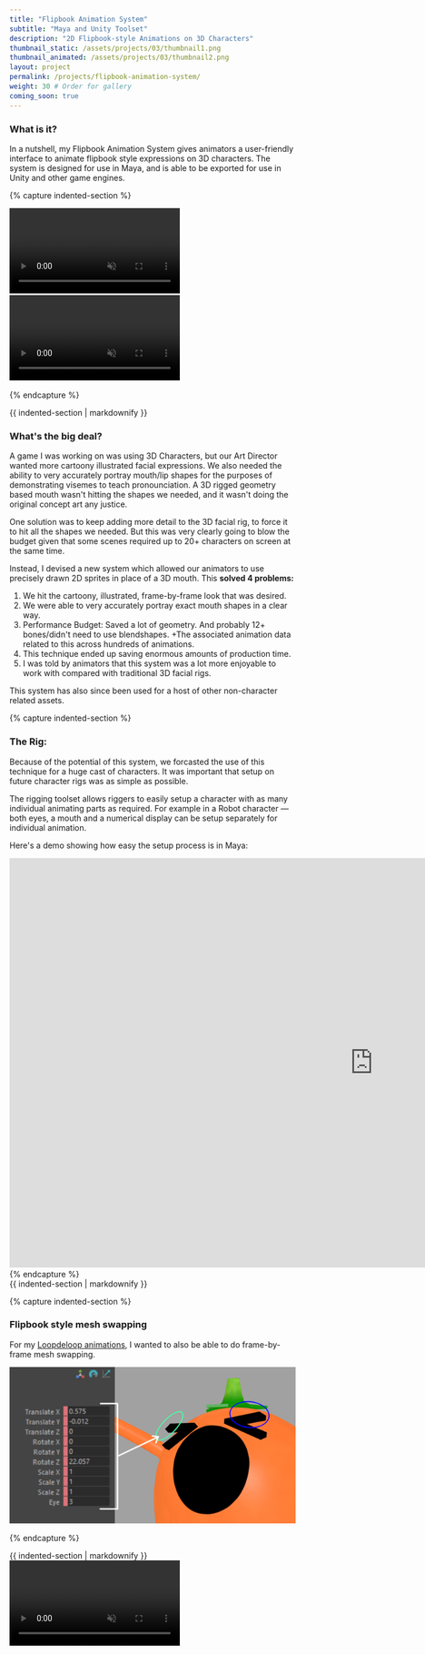```yaml
---
title: "Flipbook Animation System"
subtitle: "Maya and Unity Toolset"
description: "2D Flipbook-style Animations on 3D Characters"
thumbnail_static: /assets/projects/03/thumbnail1.png
thumbnail_animated: /assets/projects/03/thumbnail2.png
layout: project
permalink: /projects/flipbook-animation-system/
weight: 30 # Order for gallery
coming_soon: true
---
```


### What is it?

In a nutshell, my Flipbook Animation System gives animators a user-friendly interface to animate flipbook style expressions on 3D characters. The system is designed for use in Maya, and is able to be exported for use in Unity and other game engines.

{% capture indented-section %}
<div class="video-wrapper">
  <video autoplay loop muted playsinline controls>
    <source src="/assets/projects/03/flipbook-animator-with-ui.mp4" type="video/mp4">
  </video>
</div>

<div class="video-wrapper">
  <video loop muted playsinline controls>
    <source src="/assets/projects/03/flipbook-animator-newkid.mp4" type="video/mp4">
  </video>
</div>

{% endcapture %}
<div class="indented-section">{{ indented-section | markdownify }}</div>



### What's the big deal?

A game I was working on was using 3D Characters, but our Art Director wanted more cartoony illustrated facial expressions. We also needed the ability to very accurately portray mouth/lip shapes for the purposes of demonstrating visemes to teach pronounciation. A 3D rigged geometry based mouth wasn't hitting the shapes we needed, and it wasn't doing the original concept art any justice.

One solution was to keep adding more detail to the 3D facial rig, to force it to hit all the shapes we needed. But this was very clearly going to blow the budget given that some scenes required up to 20+ characters on screen at the same time.

Instead, I devised a new system which allowed our animators to use precisely drawn 2D sprites in place of a 3D mouth. This **solved 4 problems:**
1. We hit the cartoony, illustrated, frame-by-frame look that was desired.
2. We were able to very accurately portray exact mouth shapes in a clear way.
3. Performance Budget: Saved a lot of geometry. And probably 12+ bones/didn't need to use blendshapes. +The associated animation data related to this across hundreds of animations.
4. This technique ended up saving enormous amounts of production time.
5. I was told by animators that this system was a lot more enjoyable to work with compared with traditional 3D facial rigs.

This system has also since been used for a host of other non-character related assets.


{% capture indented-section %}
### The Rig:

Because of the potential of this system, we forcasted the use of this technique for a huge cast of characters. It was important that setup on future character rigs was as simple as possible.

The rigging toolset allows riggers to easily setup a character with as many individual animating parts as required. For example in a Robot character — both eyes, a mouth and a numerical display can be setup separately for individual animation.

Here's a demo showing how easy the setup process is in Maya:
<iframe width="1280" height="720" src="https://www.youtube.com/embed/PgzCOnMLKDY" title="Flipbook Animation System setup in Maya" frameborder="0" allow="accelerometer ; autoplay; clipboard-write; encrypted-media; gyroscope; picture-in-picture; web-share" referrerpolicy="strict-origin-when-cross-origin" allowfullscreen></iframe>
{% endcapture %}
<div class="indented-section">{{ indented-section | markdownify }}</div>




{% capture indented-section %}
### Flipbook style mesh swapping

For my [Loopdeloop animations](../loopdeloop/), I wanted to also be able to do frame-by-frame mesh swapping.



[![Mesh Swapping Screenshot](/assets/projects/03/flipbook-animator-meshswap.png)](/assets/projects/03/flipbook-animator-meshswap.png)



{% endcapture %}
<div class="indented-section">{{ indented-section | markdownify }}</div>







<div class="video-wrapper">
  <video autoplay loop muted playsinline>
    <source src="/assets/projects/03/flipbook-animator-blob.mp4" type="video/mp4">
  </video>
</div>




